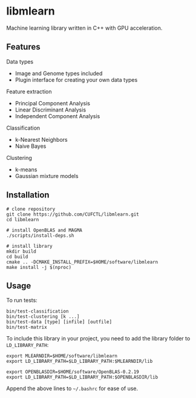 # libmlearn

Machine learning library written in C++ with GPU acceleration.

## Features

Data types
- Image and Genome types included
- Plugin interface for creating your own data types

Feature extraction
- Principal Component Analysis
- Linear Discriminant Analysis
- Independent Component Analysis

Classification
- k-Nearest Neighbors
- Naive Bayes

Clustering
- k-means
- Gaussian mixture models

## Installation

```
# clone repository
git clone https://github.com/CUFCTL/libmlearn.git
cd libmlearn

# install OpenBLAS and MAGMA
./scripts/install-deps.sh

# install library
mkdir build
cd build
cmake .. -DCMAKE_INSTALL_PREFIX=$HOME/software/libmlearn
make install -j $(nproc)
```

## Usage

To run tests:
```
bin/test-classification
bin/test-clustering [k ...]
bin/test-data [type] [infile] [outfile]
bin/test-matrix
```

To include this library in your project, you need to add the library folder to `LD_LIBRARY_PATH`:
```
export MLEARNDIR=$HOME/software/libmlearn
export LD_LIBRARY_PATH=$LD_LIBRARY_PATH:$MLEARNDIR/lib

export OPENBLASDIR=$HOME/software/OpenBLAS-0.2.19
export LD_LIBRARY_PATH=$LD_LIBRARY_PATH:$OPENBLASDIR/lib
```

Append the above lines to `~/.bashrc` for ease of use.
